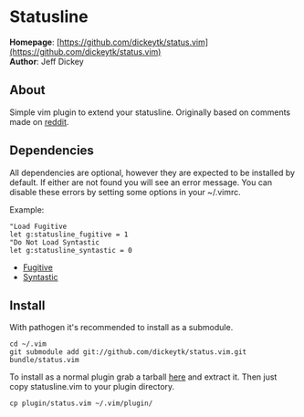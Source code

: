 Statusline
==========

**Homepage**:   [https://github.com/dickeytk/status.vim](https://github.com/dickeytk/status.vim)  
**Author**:     Jeff Dickey  

About
-----

Simple vim plugin to extend your statusline. Originally based on comments made
on
[reddit](http://www.reddit.com/r/vim/comments/e19bu/whats_your_status_line/).

Dependencies
------------

All dependencies are optional, however they are expected to be installed by
default. If either are not found you will see an error message. You can disable
these errors by setting some options in your ~/.vimrc.

Example:

    "Load Fugitive
    let g:statusline_fugitive = 1
    "Do Not Load Syntastic
    let g:statusline_syntastic = 0


* [Fugitive](https://github.com/tpope/vim-fugitive)
* [Syntastic](https://github.com/scrooloose/syntastic)

Install
------

With pathogen it's recommended to install as a submodule.

    cd ~/.vim
    git submodule add git://github.com/dickeytk/status.vim.git bundle/status.vim

To install as a normal plugin grab a tarball
[here](https://github.com/dickeytk/status.vim/tarball/master) and extract it.
Then just copy statusline.vim to your plugin directory.

    cp plugin/status.vim ~/.vim/plugin/
